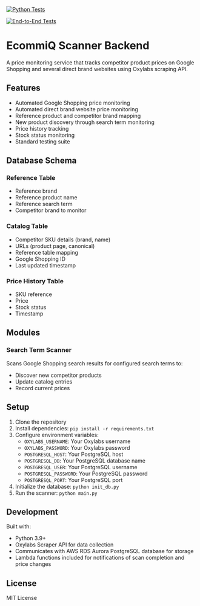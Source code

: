 [![Python Tests](https://github.com/kiernandfc/ecommiq-scanner-backend/actions/workflows/tests.yml/badge.svg)](https://github.com/kiernandfc/ecommiq-scanner-backend/actions/workflows/tests.yml)

[![End-to-End Tests](https://github.com/kiernandfc/ecommiq-scanner-backend/actions/workflows/end-to-end-tests.yml/badge.svg)](https://github.com/kiernandfc/ecommiq-scanner-backend/actions/workflows/end-to-end-tests.yml)

# EcommiQ Scanner Backend

A price monitoring service that tracks competitor product prices on Google Shopping and several direct brand websites using Oxylabs scraping API.

## Features

- Automated Google Shopping price monitoring
- Automated direct brand website price monitoring
- Reference product and competitor brand mapping
- New product discovery through search term monitoring
- Price history tracking
- Stock status monitoring
- Standard testing suite

## Database Schema

### Reference Table
- Reference brand
- Reference product name
- Reference search term
- Competitor brand to monitor

### Catalog Table
- Competitor SKU details (brand, name)
- URLs (product page, canonical)
- Reference table mapping
- Google Shopping ID
- Last updated timestamp

### Price History Table
- SKU reference
- Price
- Stock status
- Timestamp

## Modules

### Search Term Scanner
Scans Google Shopping search results for configured search terms to:
- Discover new competitor products
- Update catalog entries
- Record current prices

## Setup

1. Clone the repository
2. Install dependencies: `pip install -r requirements.txt`
3. Configure environment variables:
   - `OXYLABS_USERNAME`: Your Oxylabs username
   - `OXYLABS_PASSWORD`: Your Oxylabs password
   - `POSTGRESQL_HOST`: Your PostgreSQL host
   - `POSTGRESQL_DB`: Your PostgreSQL database name
   - `POSTGRESQL_USER`: Your PostgreSQL username
   - `POSTGRESQL_PASSWORD`: Your PostgreSQL password
   - `POSTGRESQL_PORT`: Your PostgreSQL port
4. Initialize the database: `python init_db.py`
5. Run the scanner: `python main.py`

## Development

Built with:
- Python 3.9+
- Oxylabs Scraper API for data collection
- Communicates with AWS RDS Aurora PostgreSQL database for storage
- Lambda functions included for notifications of scan completion and price changes

## License

MIT License 